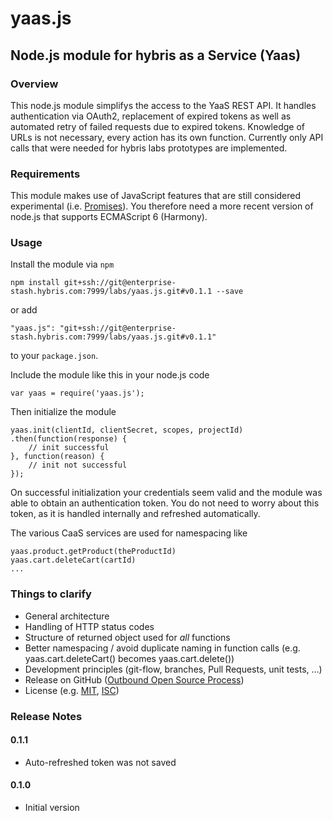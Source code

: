 # yaas.js
## Node.js module for hybris as a Service (Yaas)

### Overview
This node.js module simplifys the access to the YaaS REST API. It handles authentication via OAuth2, replacement of expired tokens as well as automated retry of failed requests due to expired tokens. Knowledge of URLs is not necessary, every action has its own function. Currently only API calls that were needed for hybris labs prototypes are implemented.

### Requirements
This module makes use of JavaScript features that are still considered experimental (i.e. [Promises](https://developer.mozilla.org/de/docs/Web/JavaScript/Reference/Global_Objects/Promise)). You therefore need a more recent version of node.js that supports ECMAScript 6 (Harmony).

### Usage
Install the module via `npm`

	npm install git+ssh://git@enterprise-stash.hybris.com:7999/labs/yaas.js.git#v0.1.1 --save

or add

	"yaas.js": "git+ssh://git@enterprise-stash.hybris.com:7999/labs/yaas.js.git#v0.1.1"

to your `package.json`.

Include the module like this in your node.js code

	var yaas = require('yaas.js');

Then initialize the module

	yaas.init(clientId, clientSecret, scopes, projectId)
	.then(function(response) {
		// init successful
	}, function(reason) {
		// init not successful
	});

On successful initialization your credentials seem valid and the module was able to obtain an authentication token.
You do not need to worry about this token, as it is handled internally and refreshed automatically.

The various CaaS services are used for namespacing like

	yaas.product.getProduct(theProductId)
	yaas.cart.deleteCart(cartId)
	...

### Things to clarify
* General architecture
* Handling of HTTP status codes
* Structure of returned object used for *all* functions
* Better namespacing / avoid duplicate naming in function calls (e.g. yaas.cart.deleteCart() becomes yaas.cart.delete())
* Development principles (git-flow, branches, Pull Requests, unit tests, ...)
* Release on GitHub ([Outbound Open Source Process](https://jam4.sapjam.com/wiki/show/vb27mpl0YCRPfHD8rEs7fo?_lightbox=true))
* License (e.g. [MIT](http://choosealicense.com/licenses/mit/), [ISC](http://choosealicense.com/licenses/isc/))

### Release Notes

#### 0.1.1
* Auto-refreshed token was not saved

#### 0.1.0
* Initial version
